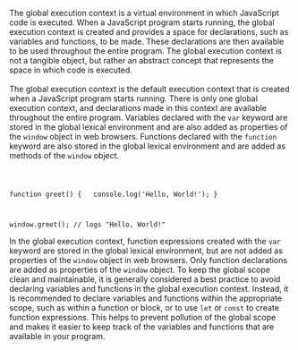 The global execution context is a virtual environment in which JavaScript code is executed. When a JavaScript program starts running, the global execution context is created and provides a space for declarations, such as variables and functions, to be made. These declarations are then available to be used throughout the entire program. The global execution context is not a tangible object, but rather an abstract concept that represents the space in which code is executed.
<br/><br/>
The global execution context is the default execution context that is created when a JavaScript program starts running. There is only one global execution context, and declarations made in this context are available throughout the entire program. Variables declared with the `var` keyword are stored in the global lexical environment and are also added as properties of the `window` object in web browsers. Functions declared with the `function` keyword are also stored in the global lexical environment and are added as methods of the `window` object.

<Code language='javascript'>

function greet() {
&nbsp;&nbsp;console.log('Hello, World!');
}

window.greet(); // logs "Hello, World!"
</Code>

In the global execution context, function expressions created with the `var` keyword are stored in the global lexical environment, but are not added as properties of the `window` object in web browsers. Only function declarations are added as properties of the `window` object. To keep the global scope clean and maintainable, it is generally considered a best practice to avoid declaring variables and functions in the global execution context. Instead, it is recommended to declare variables and functions within the appropriate scope, such as within a function or block, or to use `let` or `const` to create function expressions. This helps to prevent pollution of the global scope and makes it easier to keep track of the variables and functions that are available in your program.
